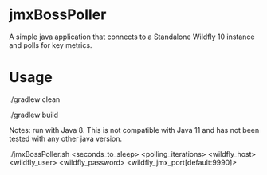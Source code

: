 # jmxBossPoller
A simple java application that connects to a Standalone Wildfly 10 instance and polls for key metrics.

# Usage

./gradlew clean

./gradlew build

Notes: run with Java 8. This is not compatible with Java 11 and has not been tested with any other java version.

./jmxBossPoller.sh <seconds_to_sleep> <polling_iterations> <wildfly_host> <wildfly_user> <wildfly_password> <wildfly_jmx_port[default:9990]>
